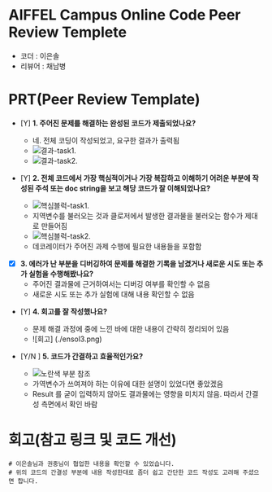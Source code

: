 # AIFFEL Campus Online Code Peer Review Templete
- 코더 : 이은솔
- 리뷰어 : 채남병


# PRT(Peer Review Template)
- [Y]  **1. 주어진 문제를 해결하는 완성된 코드가 제출되었나요?**
    - 네. 전체 코딩이 작성되었고, 요구한 결과가 출력됨
    - ![결과-task1.](./eunsol1.png) 
    - ![결과-task2.](./eunsol4.png)
    
- [Y]  **2. 전체 코드에서 가장 핵심적이거나 가장 복잡하고 이해하기 어려운 부분에 작성된 
주석 또는 doc string을 보고 해당 코드가 잘 이해되었나요?**
    - ![핵심블럭-task1.](./eunsol2.png)
    -  지역변수를 불러오는 것과 클로저에서 발생한 결과물을 불러오는 함수가 제대로 만들어짐
    - ![핵심블럭-task2.](./eunsol5.png)
    - 데코레이터가 주어진 과제 수행에 필요한 내용들을 포함함 
 
        
- [X]  **3. 에러가 난 부분을 디버깅하여 문제를 해결한 기록을 남겼거나
새로운 시도 또는 추가 실험을 수행해봤나요?**
    - 주어진 결과물에 근거하여서는 디버깅 여부를 확인할 수 없음
    - 새로운 시도 또는 추가 실험에 대해 내용 확인할 수 없음
        
- [Y]  **4. 회고를 잘 작성했나요?**
    - 문제 해결 과정에 중에 느낀 바에 대한 내용이 간략히 정리되어 있음
    - ![회고] (./ensol3.png)
        
- [Y/N ]  **5. 코드가 간결하고 효율적인가요?**
    - ![노란색 부분 참조](./ensol6.png)
    - 가역변수가 쓰여져야 하는 이유에 대한 설명이 있었다면 좋았겠음
    - Result 를 굳이 입력하지 않아도 결과물에는 영향을 미치지 않음. 따라서 간결성 측면에서 확인 바람


# 회고(참고 링크 및 코드 개선)
```
# 이은솔님과 권중님이 협업한 내용을 확인할 수 있었습니다.
# 위의 코드의 간결성 부분에 내용 작성한대로 좀더 쉽고 간단한 코드 작성도 고려해 주셨으면 합니다.

